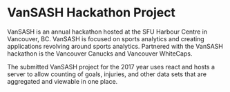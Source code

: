 # VanSASH Hackathon Project
VanSASH is an annual hackathon hosted at the SFU Harbour Centre in Vancouver, BC.  VanSASH is focused on sports analytics and creating applications revolving around sports analytics.  Partnered with the VanSASH hackathon is the Vancouver Canucks and Vancouver WhiteCaps.

The submitted VanSASH project for the 2017 year uses react and hosts a server to allow counting of goals, injuries, and other data sets that are aggregated and viewable in one place.
